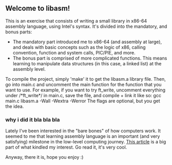 ## Welcome to libasm!
This is an exercise that consists of writing a small library in x86-64 assembly language, using Intel's syntax.
It's divided into the mandatory, and bonus parts:
  - The mandatory part introduced me to x86-64 (and assembly at large), and deals with basic concepts such as the logic of x86, calling convention, function and system calls, PIC/PIE, and more.
  - The bonus part is comprised of more complicated functions. This means learning to manipulate data structures (in this case, a linked list) at the assembly level.

To compile the project, simply 'make' it to get the libasm.a library file.
Then, go into main.c and uncomment the main function for the function that you want to use.
For example, if you want to try ft_write, uncomment everything under /\*ft_write\*/ in main.c, save the file, and compile + link it like so:
  gcc main.c libasm.a -Wall -Wextra -Werror
The flags are optional, but you get the idea.

### why i did it bla bla bla
Lately I've been interested in the "bare bones" of how computers work.
It seemed to me that learning assembly language is an important (and very satisfying) milestone in the low-level computing journey.
[This article](https://cpu.land/) is a big part of what kindled my interest. Go read it, it's very cool.

Anyway, there it is, hope you enjoy :)
